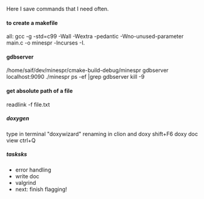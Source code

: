 Here I save commands that I need often.

#### to create a makefile
all: 
	gcc -g -std=c99 -Wall -Wextra -pedantic -Wno-unused-parameter main.c -o minespr -lncurses -I.


#### gdbserver

/home/saif/dev/minespr/cmake-build-debug/minespr
gdbserver localhost:9090 ./minespr
ps -ef |grep gdbserver
kill -9 <pid>

#### get absolute path of a file
readlink -f file.txt

##### doxygen
type in terminal "doxywizard"
renaming in clion and doxy shift+F6
doxy doc view ctrl+Q

##### tasksks
- error handling
- write doc
- valgrind
- next: finish flagging!